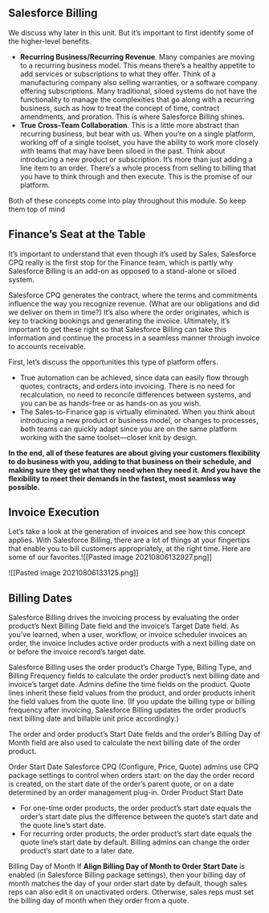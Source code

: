 ## Salesforce Billing
We discuss why later in this unit. But it’s important to first identify some of the higher-level benefits.

-   **Recurring Business/Recurring Revenue**. Many companies are moving to a recurring business model. This means there’s a healthy appetite to add services or subscriptions to what they offer. Think of a manufacturing company also selling warranties, or a software company offering subscriptions. Many traditional, siloed systems do not have the functionality to manage the complexities that go along with a recurring business, such as how to treat the concept of time, contract amendments, and proration. This is where Salesforce Billing shines.
-   **True Cross-Team Collaboration**. This is a little more abstract than recurring business, but bear with us. When you’re on a single platform, working off of a single toolset, you have the ability to work more closely with teams that may have been siloed in the past. Think about introducing a new product or subscription. It’s more than just adding a line item to an order. There’s a whole process from selling to billing that you have to think through and then execute. This is the promise of our platform.

Both of these concepts come into play throughout this module. So keep them top of mind

## Finance’s Seat at the Table

It’s important to understand that even though it’s used by Sales, Salesforce CPQ really is the first stop for the Finance team, which is partly why Salesforce Billing is an add-on as opposed to a stand-alone or siloed system. 

Salesforce CPQ generates the contract, where the terms and commitments influence the way you recognize revenue. (What are our obligations and did we deliver on them in time?) It’s also where the order originates, which is key to tracking bookings and generating the invoice. Ultimately, it’s important to get these right so that Salesforce Billing can take this information and continue the process in a seamless manner through invoice to accounts receivable.

First, let’s discuss the opportunities this type of platform offers.

-   True automation can be achieved, since data can easily flow through quotes, contracts, and orders into invoicing. There is no need for recalculation, no need to reconcile differences between systems, and you can be as hands-free or as hands-on as you wish.
-   The Sales-to-Finance gap is virtually eliminated. When you think about introducing a new product or business model, or changes to processes, both teams can quickly adapt since you are on the same platform working with the same toolset—closer knit by design.

**In the end, all of these features are about giving your customers flexibility to do business with you, adding to that business on their schedule, and making sure they get what they need when they need it. And you have the flexibility to meet their demands in the fastest, most seamless way possible.**

## Invoice Execution

Let’s take a look at the generation of invoices and see how this concept applies. With Salesforce Billing, there are a lot of things at your fingertips that enable you to bill customers appropriately, at the right time. Here are some of our favorites.![[Pasted image 20210806132927.png]]

![[Pasted image 20210806133125.png]]


## Billing Dates

Salesforce Billing drives the invoicing process by evaluating the order product’s Next Billing Date field and the invoice’s Target Date field. As you’ve learned, when a user, workflow, or invoice scheduler invoices an order, the invoice includes active order products with a next billing date on or before the invoice record’s target date.

Salesforce Billing uses the order product’s Charge Type, Billing Type, and Billing Frequency fields to calculate the order product’s next billing date and invoice’s target date. Admins define the time fields on the product. Quote lines inherit these field values from the product, and order products inherit the field values from the quote line. (If you update the billing type or billing frequency after invoicing, Salesforce Billing updates the order product’s next billing date and billable unit price accordingly.)

The order and order product’s Start Date fields and the order’s Billing Day of Month field are also used to calculate the next billing date of the order product.

Order Start Date Salesforce CPQ (Configure, Price, Quote) admins use CPQ package settings to control when orders start: on the day the order record is created, on the start date of the order’s parent quote, or on a date determined by an order management plug-in. Order Product Start Date

-   For one-time order products, the order product’s start date equals the order’s start date plus the difference between the quote’s start date and the quote line’s start date.
-   For recurring order products, the order product’s start date equals the quote line’s start date by default. Billing admins can change the order product’s start date to a later date.

Billing Day of Month If **Align Billing Day of Month to Order Start Date** is enabled (in Salesforce Billing package settings), then your billing day of month matches the day of your order start date by default, though sales reps can also edit it on unactivated orders. Otherwise, sales reps must set the billing day of month when they order from a quote.
